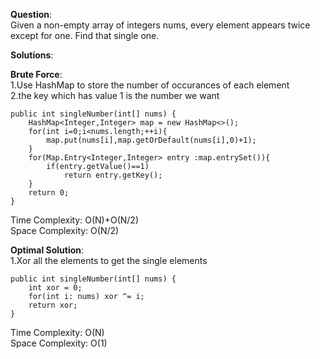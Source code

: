 **Question**:  
Given a non-empty array of integers nums, every element appears twice except for one. Find that single one.
 
**Solutions**:   

**Brute Force**:  
1.Use HashMap to store the number of occurances of each element  
2.the key which has value 1 is the number we want    

    public int singleNumber(int[] nums) {
        HashMap<Integer,Integer> map = new HashMap<>();
        for(int i=0;i<nums.length;++i){
            map.put(nums[i],map.getOrDefault(nums[i],0)+1);
        }
        for(Map.Entry<Integer,Integer> entry :map.entrySet()){
            if(entry.getValue()==1) 
                return entry.getKey();
        }
        return 0;
    }

Time Complexity: O(N)+O(N/2)   
Space Complexity: O(N/2)  


**Optimal Solution**:    
1.Xor all the elements to get the single elements

    public int singleNumber(int[] nums) {
        int xor = 0;
        for(int i: nums) xor ^= i;
        return xor;
    }

Time Complexity: O(N)  
Space Complexity: O(1)